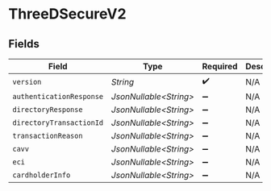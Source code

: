 # ThreeDSecureV2


## Fields

| Field                    | Type                     | Required                 | Description              |
| ------------------------ | ------------------------ | ------------------------ | ------------------------ |
| `version`                | *String*                 | :heavy_check_mark:       | N/A                      |
| `authenticationResponse` | *JsonNullable\<String>*  | :heavy_minus_sign:       | N/A                      |
| `directoryResponse`      | *JsonNullable\<String>*  | :heavy_minus_sign:       | N/A                      |
| `directoryTransactionId` | *JsonNullable\<String>*  | :heavy_minus_sign:       | N/A                      |
| `transactionReason`      | *JsonNullable\<String>*  | :heavy_minus_sign:       | N/A                      |
| `cavv`                   | *JsonNullable\<String>*  | :heavy_minus_sign:       | N/A                      |
| `eci`                    | *JsonNullable\<String>*  | :heavy_minus_sign:       | N/A                      |
| `cardholderInfo`         | *JsonNullable\<String>*  | :heavy_minus_sign:       | N/A                      |
